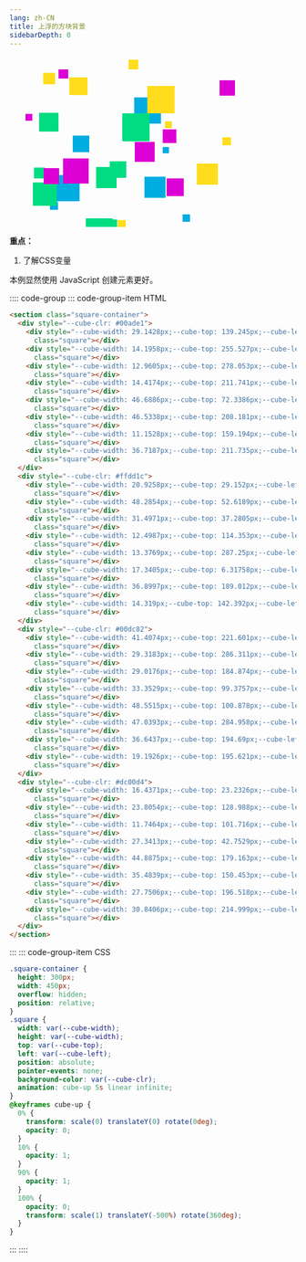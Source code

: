 ```yaml
---
lang: zh-CN
title: 上浮的方块背景
sidebarDepth: 0
---
```


<section class="square-container">
  <div style="--cube-clr: #00ade1">
    <div style="--cube-width: 29.1428px;--cube-top: 139.245px;--cube-left: 111.166px"
      class="square"></div>
    <div style="--cube-width: 14.1958px;--cube-top: 255.527px;--cube-left: 70.5486px"
      class="square"></div>
    <div style="--cube-width: 12.9605px;--cube-top: 278.053px;--cube-left: 304.432px"
      class="square"></div>
    <div style="--cube-width: 14.4174px;--cube-top: 211.741px;--cube-left: 157.492px"
      class="square"></div>
    <div style="--cube-width: 46.6886px;--cube-top: 72.3386px;--cube-left: 219.376px"
      class="square"></div>
    <div style="--cube-width: 46.5338px;--cube-top: 208.181px;--cube-left: 76.4858px"
      class="square"></div>
    <div style="--cube-width: 11.1528px;--cube-top: 159.194px;--cube-left: 268.805px"
      class="square"></div>
    <div style="--cube-width: 36.7187px;--cube-top: 211.735px;--cube-left: 236.819px"
      class="square"></div>
  </div>
  <div style="--cube-clr: #ffdd1c">
    <div style="--cube-width: 20.9258px;--cube-top: 29.152px;--cube-left: 59.2898px"
      class="square"></div>
    <div style="--cube-width: 48.2854px;--cube-top: 52.6189px;--cube-left: 241.678px"
      class="square"></div>
    <div style="--cube-width: 31.4971px;--cube-top: 37.2805px;--cube-left: 105.165px"
      class="square"></div>
    <div style="--cube-width: 12.4987px;--cube-top: 114.353px;--cube-left: 272.986px"
      class="square"></div>
    <div style="--cube-width: 13.3769px;--cube-top: 287.25px;--cube-left: 190.459px"
      class="square"></div>
    <div style="--cube-width: 17.3405px;--cube-top: 6.31758px;--cube-left: 209.075px"
      class="square"></div>
    <div style="--cube-width: 36.8997px;--cube-top: 189.012px;--cube-left: 329.246px"
      class="square"></div>
    <div style="--cube-width: 14.319px;--cube-top: 142.392px;--cube-left: 374.442px"
      class="square"></div>
  </div>
  <div style="--cube-clr: #00dc82">
    <div style="--cube-width: 41.4074px;--cube-top: 221.601px;--cube-left: 41.1165px"
      class="square"></div>
    <div style="--cube-width: 29.3183px;--cube-top: 286.311px;--cube-left: 159.656px"
      class="square"></div>
    <div style="--cube-width: 29.0176px;--cube-top: 184.874px;--cube-left: 176.169px"
      class="square"></div>
    <div style="--cube-width: 33.3529px;--cube-top: 99.3757px;--cube-left: 52.1612px"
      class="square"></div>
    <div style="--cube-width: 48.5515px;--cube-top: 100.878px;--cube-left: 197.682px"
      class="square"></div>
    <div style="--cube-width: 47.0393px;--cube-top: 284.958px;--cube-left: 134.359px"
      class="square"></div>
    <div style="--cube-width: 36.6437px;--cube-top: 194.69px;--cube-left: 151.853px"
      class="square"></div>
    <div style="--cube-width: 19.1926px;--cube-top: 195.621px;--cube-left: 42.9305px"
      class="square"></div>
  </div>
  <div style="--cube-clr: #dc00d4">
    <div style="--cube-width: 16.4371px;--cube-top: 23.2326px;--cube-left: 86.4207px"
      class="square"></div>
    <div style="--cube-width: 23.8054px;--cube-top: 128.988px;--cube-left: 268.957px"
      class="square"></div>
    <div style="--cube-width: 11.7464px;--cube-top: 101.716px;--cube-left: 27.8849px"
      class="square"></div>
    <div style="--cube-width: 27.3413px;--cube-top: 42.7529px;--cube-left: 368.557px"
      class="square"></div>
    <div style="--cube-width: 44.8875px;--cube-top: 179.163px;--cube-left: 93.8491px"
      class="square"></div>
    <div style="--cube-width: 35.4839px;--cube-top: 150.453px;--cube-left: 219.708px"
      class="square"></div>
    <div style="--cube-width: 27.7506px;--cube-top: 196.518px;--cube-left: 59.7307px"
      class="square"></div>
    <div style="--cube-width: 30.8406px;--cube-top: 214.999px;--cube-left: 275.623px"
      class="square"></div>
  </div>
</section>


**重点：**

1. 了解CSS变量

本例显然使用 JavaScript 创建元素更好。

:::: code-group
::: code-group-item HTML
```html
<section class="square-container">
  <div style="--cube-clr: #00ade1">
    <div style="--cube-width: 29.1428px;--cube-top: 139.245px;--cube-left: 111.166px"
      class="square"></div>
    <div style="--cube-width: 14.1958px;--cube-top: 255.527px;--cube-left: 70.5486px"
      class="square"></div>
    <div style="--cube-width: 12.9605px;--cube-top: 278.053px;--cube-left: 304.432px"
      class="square"></div>
    <div style="--cube-width: 14.4174px;--cube-top: 211.741px;--cube-left: 157.492px"
      class="square"></div>
    <div style="--cube-width: 46.6886px;--cube-top: 72.3386px;--cube-left: 219.376px"
      class="square"></div>
    <div style="--cube-width: 46.5338px;--cube-top: 208.181px;--cube-left: 76.4858px"
      class="square"></div>
    <div style="--cube-width: 11.1528px;--cube-top: 159.194px;--cube-left: 268.805px"
      class="square"></div>
    <div style="--cube-width: 36.7187px;--cube-top: 211.735px;--cube-left: 236.819px"
      class="square"></div>
  </div>
  <div style="--cube-clr: #ffdd1c">
    <div style="--cube-width: 20.9258px;--cube-top: 29.152px;--cube-left: 59.2898px"
      class="square"></div>
    <div style="--cube-width: 48.2854px;--cube-top: 52.6189px;--cube-left: 241.678px"
      class="square"></div>
    <div style="--cube-width: 31.4971px;--cube-top: 37.2805px;--cube-left: 105.165px"
      class="square"></div>
    <div style="--cube-width: 12.4987px;--cube-top: 114.353px;--cube-left: 272.986px"
      class="square"></div>
    <div style="--cube-width: 13.3769px;--cube-top: 287.25px;--cube-left: 190.459px"
      class="square"></div>
    <div style="--cube-width: 17.3405px;--cube-top: 6.31758px;--cube-left: 209.075px"
      class="square"></div>
    <div style="--cube-width: 36.8997px;--cube-top: 189.012px;--cube-left: 329.246px"
      class="square"></div>
    <div style="--cube-width: 14.319px;--cube-top: 142.392px;--cube-left: 374.442px"
      class="square"></div>
  </div>
  <div style="--cube-clr: #00dc82">
    <div style="--cube-width: 41.4074px;--cube-top: 221.601px;--cube-left: 41.1165px"
      class="square"></div>
    <div style="--cube-width: 29.3183px;--cube-top: 286.311px;--cube-left: 159.656px"
      class="square"></div>
    <div style="--cube-width: 29.0176px;--cube-top: 184.874px;--cube-left: 176.169px"
      class="square"></div>
    <div style="--cube-width: 33.3529px;--cube-top: 99.3757px;--cube-left: 52.1612px"
      class="square"></div>
    <div style="--cube-width: 48.5515px;--cube-top: 100.878px;--cube-left: 197.682px"
      class="square"></div>
    <div style="--cube-width: 47.0393px;--cube-top: 284.958px;--cube-left: 134.359px"
      class="square"></div>
    <div style="--cube-width: 36.6437px;--cube-top: 194.69px;--cube-left: 151.853px"
      class="square"></div>
    <div style="--cube-width: 19.1926px;--cube-top: 195.621px;--cube-left: 42.9305px"
      class="square"></div>
  </div>
  <div style="--cube-clr: #dc00d4">
    <div style="--cube-width: 16.4371px;--cube-top: 23.2326px;--cube-left: 86.4207px"
      class="square"></div>
    <div style="--cube-width: 23.8054px;--cube-top: 128.988px;--cube-left: 268.957px"
      class="square"></div>
    <div style="--cube-width: 11.7464px;--cube-top: 101.716px;--cube-left: 27.8849px"
      class="square"></div>
    <div style="--cube-width: 27.3413px;--cube-top: 42.7529px;--cube-left: 368.557px"
      class="square"></div>
    <div style="--cube-width: 44.8875px;--cube-top: 179.163px;--cube-left: 93.8491px"
      class="square"></div>
    <div style="--cube-width: 35.4839px;--cube-top: 150.453px;--cube-left: 219.708px"
      class="square"></div>
    <div style="--cube-width: 27.7506px;--cube-top: 196.518px;--cube-left: 59.7307px"
      class="square"></div>
    <div style="--cube-width: 30.8406px;--cube-top: 214.999px;--cube-left: 275.623px"
      class="square"></div>
  </div>
</section>
```
:::
::: code-group-item CSS
```css
.square-container {
  height: 300px;
  width: 450px;
  overflow: hidden;
  position: relative;
}
.square {
  width: var(--cube-width);
  height: var(--cube-width);
  top: var(--cube-top);
  left: var(--cube-left);
  position: absolute;
  pointer-events: none;
  background-color: var(--cube-clr);
  animation: cube-up 5s linear infinite;
}
@keyframes cube-up {
  0% {
    transform: scale(0) translateY(0) rotate(0deg);
    opacity: 0;
  }
  10% {
    opacity: 1;
  }
  90% {
    opacity: 1;
  }
  100% {
    opacity: 0;
    transform: scale(1) translateY(-500%) rotate(360deg);
  }
}

```
:::
::::


<style scoped>
.square-container {
  height: 300px;
  width: 450px;
  overflow: hidden;
  position: relative;
}
.square {
  width: var(--cube-width);
  height: var(--cube-width);
  top: var(--cube-top);
  left: var(--cube-left);
  position: absolute;
  pointer-events: none;
  background-color: var(--cube-clr);
  animation: cube-up 5s linear infinite;
}
</style>
